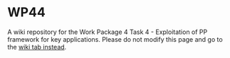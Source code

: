 # WP44
A wiki repository for the Work Package 4 Task 4 - Exploitation of PP framework for key applications. Please do not modify this page and go to the [wiki tab instead](https://github.com/DEODE-NWP/WP44/wiki).

